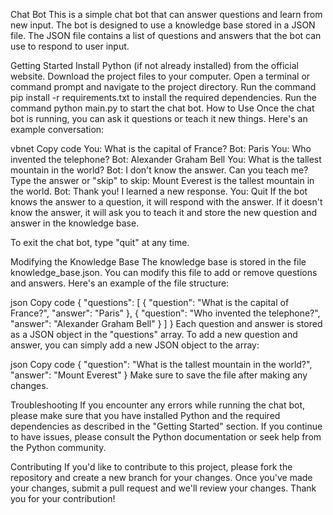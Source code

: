 Chat Bot
This is a simple chat bot that can answer questions and learn from new input. The bot is designed to use a knowledge base stored in a JSON file. The JSON file contains a list of questions and answers that the bot can use to respond to user input.

Getting Started
Install Python (if not already installed) from the official website.
Download the project files to your computer.
Open a terminal or command prompt and navigate to the project directory.
Run the command pip install -r requirements.txt to install the required dependencies.
Run the command python main.py to start the chat bot.
How to Use
Once the chat bot is running, you can ask it questions or teach it new things. Here's an example conversation:

vbnet
Copy code
You: What is the capital of France?
Bot: Paris
You: Who invented the telephone?
Bot: Alexander Graham Bell
You: What is the tallest mountain in the world?
Bot: I don't know the answer. Can you teach me?
Type the answer or "skip" to skip: Mount Everest is the tallest mountain in the world.
Bot: Thank you! I learned a new response.
You: Quit
If the bot knows the answer to a question, it will respond with the answer. If it doesn't know the answer, it will ask you to teach it and store the new question and answer in the knowledge base.

To exit the chat bot, type "quit" at any time.

Modifying the Knowledge Base
The knowledge base is stored in the file knowledge_base.json. You can modify this file to add or remove questions and answers. Here's an example of the file structure:

json
Copy code
{
  "questions": [
    {
      "question": "What is the capital of France?",
      "answer": "Paris"
    },
    {
      "question": "Who invented the telephone?",
      "answer": "Alexander Graham Bell"
    }
  ]
}
Each question and answer is stored as a JSON object in the "questions" array. To add a new question and answer, you can simply add a new JSON object to the array:

json
Copy code
{
  "question": "What is the tallest mountain in the world?",
  "answer": "Mount Everest"
}
Make sure to save the file after making any changes.

Troubleshooting
If you encounter any errors while running the chat bot, please make sure that you have installed Python and the required dependencies as described in the "Getting Started" section. If you continue to have issues, please consult the Python documentation or seek help from the Python community.

Contributing
If you'd like to contribute to this project, please fork the repository and create a new branch for your changes. Once you've made your changes, submit a pull request and we'll review your changes. Thank you for your contribution!
